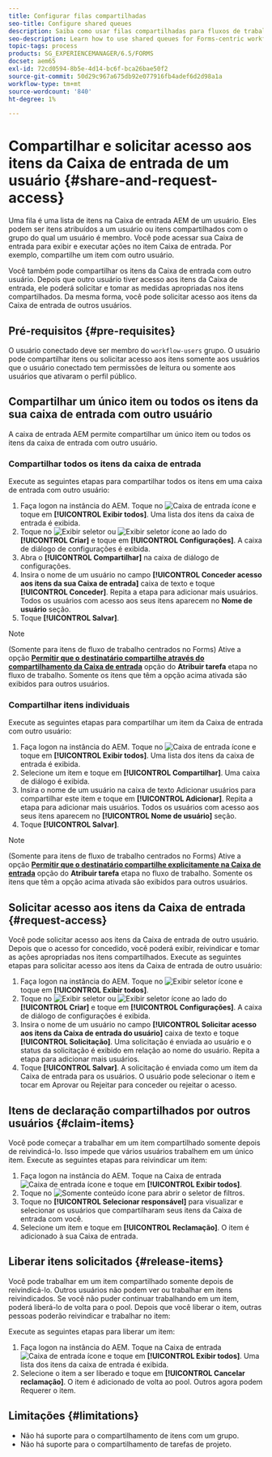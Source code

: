 ```yaml
---
title: Configurar filas compartilhadas
seo-title: Configure shared queues
description: Saiba como usar filas compartilhadas para fluxos de trabalho centrados no Forms no AEM Forms no OSGi.
seo-description: Learn how to use shared queues for Forms-centric workflows on AEM Forms on OSGi.
topic-tags: process
products: SG_EXPERIENCEMANAGER/6.5/FORMS
docset: aem65
exl-id: 72cd0594-8b5e-4d14-bc6f-bca26bae50f2
source-git-commit: 50d29c967a675db92e077916fb4adef6d2d98a1a
workflow-type: tm+mt
source-wordcount: '840'
ht-degree: 1%

---
```


# Compartilhar e solicitar acesso aos itens da Caixa de entrada de um usuário {#share-and-request-access}

Uma fila é uma lista de itens na Caixa de entrada AEM de um usuário. Eles podem ser itens atribuídos a um usuário ou itens compartilhados com o grupo do qual um usuário é membro. Você pode acessar sua Caixa de entrada para exibir e executar ações no item Caixa de entrada. Por exemplo, compartilhe um item com outro usuário.

Você também pode compartilhar os itens da Caixa de entrada com outro usuário. Depois que outro usuário tiver acesso aos itens da Caixa de entrada, ele poderá solicitar e tomar as medidas apropriadas nos itens compartilhados. Da mesma forma, você pode solicitar acesso aos itens da Caixa de entrada de outros usuários.

## Pré-requisitos {#pre-requisites}

O usuário conectado deve ser membro do `workflow-users` grupo. O usuário pode compartilhar itens ou solicitar acesso aos itens somente aos usuários que o usuário conectado tem permissões de leitura ou somente aos usuários que ativaram o perfil público.

## Compartilhar um único item ou todos os itens da sua caixa de entrada com outro usuário

A caixa de entrada AEM permite compartilhar um único item ou todos os itens da caixa de entrada com outro usuário.

### Compartilhar todos os itens da caixa de entrada

Execute as seguintes etapas para compartilhar todos os itens em uma caixa de entrada com outro usuário:

1. Faça logon na instância do AEM. Toque no ![Caixa de entrada](assets/bell.svg) ícone e toque em **[!UICONTROL Exibir todos]**. Uma lista dos itens da caixa de entrada é exibida.
1. Toque no ![Exibir seletor](assets/viewlist.svg) ou ![Exibir seletor](assets/calendar.svg) ícone ao lado do **[!UICONTROL Criar]** e toque em **[!UICONTROL Configurações]**. A caixa de diálogo de configurações é exibida.
1. Abra o **[!UICONTROL Compartilhar]** na caixa de diálogo de configurações.
1. Insira o nome de um usuário no campo **[!UICONTROL Conceder acesso aos itens da sua Caixa de entrada]** caixa de texto e toque **[!UICONTROL Conceder]**. Repita a etapa para adicionar mais usuários. Todos os usuários com acesso aos seus itens aparecem no **Nome de usuário** seção.
1. Toque **[!UICONTROL Salvar]**.

>[!NOTE]
>
>(Somente para itens de fluxo de trabalho centrados no Forms) Ative a opção **[Permitir que o destinatário compartilhe através do compartilhamento da Caixa de entrada](aem-forms-workflow-step-reference.md)** opção do **Atribuir tarefa** etapa no fluxo de trabalho. Somente os itens que têm a opção acima ativada são exibidos para outros usuários.

### Compartilhar itens individuais

Execute as seguintes etapas para compartilhar um item da Caixa de entrada com outro usuário:

1. Faça logon na instância do AEM. Toque no ![Caixa de entrada](assets/bell.svg) ícone e toque em **[!UICONTROL Exibir todos]**. Uma lista dos itens da caixa de entrada é exibida.
1. Selecione um item e toque em **[!UICONTROL Compartilhar]**. Uma caixa de diálogo é exibida.
1. Insira o nome de um usuário na caixa de texto Adicionar usuários para compartilhar este item e toque em **[!UICONTROL Adicionar]**. Repita a etapa para adicionar mais usuários. Todos os usuários com acesso aos seus itens aparecem no **[!UICONTROL Nome de usuário]** seção.
1. Toque **[!UICONTROL Salvar]**.


>[!NOTE]
>
>(Somente para itens de fluxo de trabalho centrados no Forms) Ative a opção **[Permitir que o destinatário compartilhe explicitamente na Caixa de entrada](aem-forms-workflow-step-reference.md)** opção do **Atribuir tarefa** etapa no fluxo de trabalho. Somente os itens que têm a opção acima ativada são exibidos para outros usuários.

## Solicitar acesso aos itens da Caixa de entrada {#request-access}

Você pode solicitar acesso aos itens da Caixa de entrada de outro usuário. Depois que o acesso for concedido, você poderá exibir, reivindicar e tomar as ações apropriadas nos itens compartilhados. Execute as seguintes etapas para solicitar acesso aos itens da Caixa de entrada de outro usuário:

1. Faça logon na instância do AEM. Toque no ![Exibir seletor](assets/bell.svg) ícone e toque em **[!UICONTROL Exibir todos]**.
1. Toque no ![Exibir seletor](assets/viewlist.svg) ou ![Exibir seletor](assets/calendar.svg) ícone ao lado do **[!UICONTROL Criar]** e toque em **[!UICONTROL Configurações]**. A caixa de diálogo de configurações é exibida.
1. Insira o nome de um usuário no campo **[!UICONTROL Solicitar acesso aos itens da Caixa de entrada do usuário]** caixa de texto e toque **[!UICONTROL Solicitação]**. Uma solicitação é enviada ao usuário e o status da solicitação é exibido em relação ao nome do usuário. Repita a etapa para adicionar mais usuários.
1. Toque **[!UICONTROL Salvar]**. A solicitação é enviada como um item da Caixa de entrada para os usuários. O usuário pode selecionar o item e tocar em Aprovar ou Rejeitar para conceder ou rejeitar o acesso.


## Itens de declaração compartilhados por outros usuários {#claim-items}

Você pode começar a trabalhar em um item compartilhado somente depois de reivindicá-lo. Isso impede que vários usuários trabalhem em um único item. Execute as seguintes etapas para reivindicar um item:

1. Faça logon na instância do AEM. Toque na Caixa de entrada ![Caixa de entrada](assets/bell.svg) ícone e toque em **[!UICONTROL Exibir todos]**.
1. Toque no ![Somente conteúdo](assets/railleft.svg) ícone para abrir o seletor de filtros.
1. Toque no **[!UICONTROL Selecionar responsável]** para visualizar e selecionar os usuários que compartilharam seus itens da Caixa de entrada com você.
1. Selecione um item e toque em **[!UICONTROL Reclamação]**. O item é adicionado à sua Caixa de entrada.

## Liberar itens solicitados {#release-items}

Você pode trabalhar em um item compartilhado somente depois de reivindicá-lo. Outros usuários não podem ver ou trabalhar em itens reivindicados. Se você não puder continuar trabalhando em um item, poderá liberá-lo de volta para o pool.   Depois que você liberar o item, outras pessoas poderão reivindicar e trabalhar no item:

Execute as seguintes etapas para liberar um item:

1. Faça logon na instância do AEM. Toque na Caixa de entrada ![Caixa de entrada](assets/bell.svg) ícone e toque em **[!UICONTROL Exibir todos]**. Uma lista dos itens da caixa de entrada é exibida.
1. Selecione o item a ser liberado e toque em **[!UICONTROL Cancelar reclamação]**. O item é adicionado de volta ao pool. Outros agora podem Requerer o item.

## Limitações {#limitations}

* Não há suporte para o compartilhamento de itens com um grupo.
* Não há suporte para o compartilhamento de tarefas de projeto.
